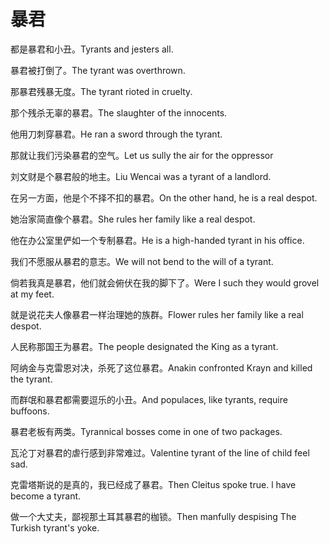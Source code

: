 # 暴君

<p><span class="chinese">都是暴君和小丑。</span><span class="english">Tyrants and jesters all.</span></p>

<p><span class="chinese">暴君被打倒了。</span><span class="english">The tyrant was overthrown.</span></p>

<p><span class="chinese">那暴君残暴无度。</span><span class="english">The tyrant rioted in cruelty.</span></p>

<p><span class="chinese">那个残杀无辜的暴君。</span><span class="english">The slaughter of the innocents.</span></p>

<p><span class="chinese">他用刀刺穿暴君。</span><span class="english">He ran a sword through the tyrant.</span></p>

<p><span class="chinese">那就让我们污染暴君的空气。</span><span class="english">Let us sully the air for the oppressor</span></p>

<p><span class="chinese">刘文财是个暴君般的地主。</span><span class="english">Liu Wencai was a tyrant of a landlord.</span></p>

<p><span class="chinese">在另一方面，他是个不择不扣的暴君。</span><span class="english">On the other hand, he is a real despot.</span></p>

<p><span class="chinese">她治家简直像个暴君。</span><span class="english">She rules her family like a real despot.</span></p>

<p><span class="chinese">他在办公室里俨如一个专制暴君。</span><span class="english">He is a high-handed tyrant in his office.</span></p>

<p><span class="chinese">我们不愿服从暴君的意志。</span><span class="english">We will not bend to the will of a tyrant.</span></p>

<p><span class="chinese">倘若我真是暴君，他们就会俯伏在我的脚下了。</span><span class="english">Were I such they would grovel at my feet.</span></p>

<p><span class="chinese">就是说花夫人像暴君一样治理她的族群。</span><span class="english">Flower rules her family like a real despot.</span></p>

<p><span class="chinese">人民称那国王为暴君。</span><span class="english">The people designated the King as a tyrant.</span></p>

<p><span class="chinese">阿纳金与克雷恩对决，杀死了这位暴君。</span><span class="english">Anakin confronted Krayn and killed the tyrant.</span></p>

<p><span class="chinese">而群氓和暴君都需要逗乐的小丑。</span><span class="english">And populaces, like tyrants, require buffoons.</span></p>

<p><span class="chinese">暴君老板有两类。</span><span class="english">Tyrannical bosses come in one of two packages.</span></p>

<p><span class="chinese">瓦沦丁对暴君的虐行感到非常难过。</span><span class="english">Valentine tyrant of the line of child feel sad.</span></p>

<p><span class="chinese">克雷塔斯说的是真的，我已经成了暴君。</span><span class="english">Then Cleitus spoke true. l have become a tyrant.</span></p>

<p><span class="chinese">做一个大丈夫，鄙视那土耳其暴君的枷锁。</span><span class="english">Then manfully despising The Turkish tyrant's yoke.</span></p>

